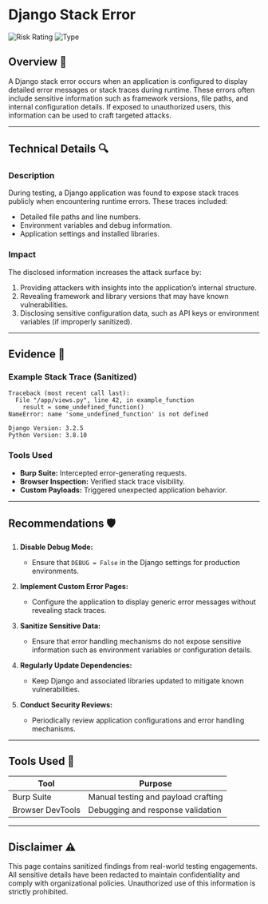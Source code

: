 # Django Stack Error

![Risk Rating](https://img.shields.io/badge/Risk-Medium-yellow) ![Type](https://img.shields.io/badge/Type-Information_Disclosure-blue)

## Overview 📖
A Django stack error occurs when an application is configured to display detailed error messages or stack traces during runtime. These errors often include sensitive information such as framework versions, file paths, and internal configuration details. If exposed to unauthorized users, this information can be used to craft targeted attacks.

---

## Technical Details 🔍

### Description
During testing, a Django application was found to expose stack traces publicly when encountering runtime errors. These traces included:
- Detailed file paths and line numbers.
- Environment variables and debug information.
- Application settings and installed libraries.

### Impact
The disclosed information increases the attack surface by:
1. Providing attackers with insights into the application’s internal structure.
2. Revealing framework and library versions that may have known vulnerabilities.
3. Disclosing sensitive configuration data, such as API keys or environment variables (if improperly sanitized).

---

## Evidence 📂

### Example Stack Trace (Sanitized)
```
Traceback (most recent call last):
  File "/app/views.py", line 42, in example_function
    result = some_undefined_function()
NameError: name 'some_undefined_function' is not defined

Django Version: 3.2.5
Python Version: 3.8.10
```

### Tools Used
- **Burp Suite:** Intercepted error-generating requests.
- **Browser Inspection:** Verified stack trace visibility.
- **Custom Payloads:** Triggered unexpected application behavior.

---

## Recommendations 🛡️

1. **Disable Debug Mode:**
   - Ensure that `DEBUG = False` in the Django settings for production environments.

2. **Implement Custom Error Pages:**
   - Configure the application to display generic error messages without revealing stack traces.

3. **Sanitize Sensitive Data:**
   - Ensure that error handling mechanisms do not expose sensitive information such as environment variables or configuration details.

4. **Regularly Update Dependencies:**
   - Keep Django and associated libraries updated to mitigate known vulnerabilities.

5. **Conduct Security Reviews:**
   - Periodically review application configurations and error handling mechanisms.

---

## Tools Used 🔧
| Tool            | Purpose                              |
|-----------------|--------------------------------------|
| Burp Suite      | Manual testing and payload crafting |
| Browser DevTools| Debugging and response validation    |

---

## Disclaimer ⚠️
This page contains sanitized findings from real-world testing engagements. All sensitive details have been redacted to maintain confidentiality and comply with organizational policies. Unauthorized use of this information is strictly prohibited.
